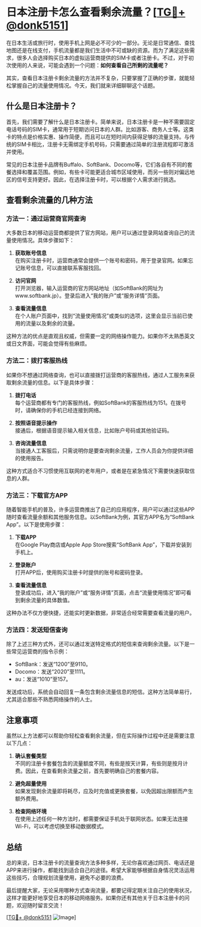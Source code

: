 # 日本注册卡怎么查看剩余流量？[[TG💪+ @donk5151](https://t.me/s/donk5151)]

在日本生活或旅行时，使用手机上网是必不可少的一部分。无论是日常通信、查找地图还是在线支付，手机流量都是我们生活中不可或缺的资源。而为了满足这些需求，很多人会选择购买日本的虚拟运营商提供的SIM卡或者注册卡。不过，对于初次使用的人来说，可能会遇到一个问题：**如何查看自己所剩的流量呢？**

其实，查看日本注册卡剩余流量的方法并不复杂，只要掌握了正确的步骤，就能轻松掌握自己的流量使用情况。今天，我们就来详细聊聊这个话题。

## 什么是日本注册卡？

首先，我们需要了解什么是日本注册卡。简单来说，日本注册卡是一种不需要固定电话号码的SIM卡，通常用于短期访问日本的人群。比如游客、商务人士等。这类卡的特点是价格实惠、操作简便，而且可以在短时间内获得足够的流量支持。与传统的SIM卡相比，注册卡无需绑定手机号码，只需要通过简单的注册流程即可激活并使用。

常见的日本注册卡品牌有Buffalo、SoftBank、Docomo等，它们各自有不同的套餐选择和覆盖范围。例如，有些卡可能更适合城市区域使用，而另一些则对偏远地区的信号支持更好。因此，在选择注册卡时，可以根据个人需求进行挑选。

## 查看剩余流量的几种方法

### 方法一：通过运营商官网查询

大多数日本的移动运营商都提供了官方网站，用户可以通过登录网站查询自己的流量使用情况。具体步骤如下：

1. **获取账号信息**  
   在购买注册卡时，运营商通常会提供一个账号和密码，用于登录官网。如果忘记账号信息，可以直接联系客服找回。

2. **访问官网**  
   打开浏览器，输入运营商的官方网站地址（如SoftBank的网址为www.softbank.jp）。登录后进入“我的账户”或“服务详情”页面。

3. **查看流量信息**  
   在个人账户页面中，找到“流量使用情况”或类似的选项，这里会显示当前已使用的流量以及剩余的流量。

这种方法的优点是直观且权威，但需要一定的网络操作能力。如果你不太熟悉英文或日文界面，可能会觉得有些麻烦。

### 方法二：拨打客服热线

如果你不想通过网络查询，也可以直接拨打运营商的客服热线，通过人工服务来获取剩余流量的信息。以下是具体步骤：

1. **拨打电话**  
   每个运营商都有专门的客服热线，例如SoftBank的客服热线为151。在拨号时，请确保你的手机已经连接到网络。

2. **按照语音提示操作**  
   接通后，根据语音提示输入相关信息，比如账户号码或其他验证码。

3. **咨询流量信息**  
   当接通人工客服后，只需说明你是要查询剩余流量，工作人员会为你提供详细的使用报告。

这种方式适合不习惯使用互联网的老年用户，或者是在紧急情况下需要快速获取信息的人群。

### 方法三：下载官方APP

随着智能手机的普及，许多运营商推出了自己的应用程序，用户可以通过这些APP随时查看流量余额和其他服务信息。以SoftBank为例，其官方APP名为“SoftBank App”。以下是使用步骤：

1. **下载APP**  
   在Google Play商店或Apple App Store搜索“SoftBank App”，下载并安装到手机上。

2. **登录账户**  
   打开APP后，使用购买注册卡时提供的账号和密码登录。

3. **查看流量信息**  
   登录成功后，进入“我的账户”或“服务详情”页面，点击“流量使用情况”即可看到剩余流量的具体数值。

这种办法不仅方便快捷，还能实时更新数据，非常适合经常需要查看流量的用户。

### 方法四：发送短信查询

除了上述三种方式外，还可以通过发送特定格式的短信来查询剩余流量。以下是一些常见运营商的指令示例：

- SoftBank：发送“1200”至9110。
- Docomo：发送“2020”至1111。
- au：发送“1010”至157。

发送成功后，系统会自动回复一条包含剩余流量信息的短信。这种方法简单易行，尤其适合那些不熟悉网络操作的人士。

## 注意事项

虽然以上方法都可以帮助你轻松查看剩余流量，但在实际操作过程中还是需要注意以下几点：

1. **确认套餐类型**  
   不同的注册卡套餐包含的流量额度不同，有些是按天计算，有些则是按月计费。因此，在查看剩余流量之前，首先要明确自己的套餐内容。

2. **避免超量使用**  
   如果发现剩余流量即将耗尽，应及时充值或更换套餐，以免因超出限额而产生额外费用。

3. **检查网络环境**  
   在使用上述任何一种方法时，都需要保证手机处于联网状态。如果无法连接Wi-Fi，可以考虑切换至移动数据模式。

## 总结

总的来说，日本注册卡的流量查询方法多种多样，无论你喜欢通过网页、电话还是APP来进行操作，都能找到适合自己的途径。希望大家能够根据自身情况灵活运用这些技巧，合理规划流量使用，避免不必要的浪费。

最后提醒大家，无论采用哪种方式查询流量，都要记得定期关注自己的使用状况，这样才能更好地享受日本的移动网络服务。如果你还有其他关于日本注册卡的问题，欢迎随时留言交流！

[[TG💪+ @donk5151](https://t.me/s/donk5151) ![Image](https://i.postimg.cc/rwNCRYN7/Snipaste-2025-04-30-17-27-05.png)]
